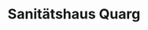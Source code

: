 ---
title: "Sanitätshaus Quarg"
url: /duesseldorf/sanitaetshaus-quarg-achenbachstrasse/
shop: Sanitätshaus
---
